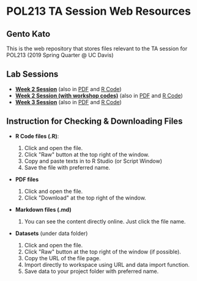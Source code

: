 # POL213 TA Session Web Resources
## Gento Kato

This is the web repository that stores files relevant to the TA session for POL213 (2019 Spring Quarter @ UC Davis)

## Lab Sessions

* [**Week 2 Session**](TA_session_041119.md) (also in [PDF](TA_session_041119.pdf) and [R Code](TA_session_041119.R))
* [**Week 2 Session (with workshop codes)**](TA_session_041119_ws.md) (also in [PDF](TA_session_041119_ws.pdf) and [R Code](TA_session_041119_ws.R))
* [**Week 3 Session**](TA_session_041819.md) (also in [PDF](TA_session_041819.pdf) and [R Code](TA_session_041819.R))

## Instruction for Checking & Downloading Files

* **R Code files (.R)**:
  1. Click and open the file.
  2. Click "Raw" button at the top right of the window.
  3. Copy and paste texts in to R Studio (or Script Window)
  4. Save the file with preferred name.

* **PDF files**
  1. Click and open the file.
  2. Click "Download" at the top right of the window.

* **Markdown files (.md)**
  1. You can see the content directly online. Just click the file name.

* **Datasets** (under data folder)
  1. Click and open the file.
  2. Click "Raw" button at the top right of the window (if possible).
  3. Copy the URL of the file page.
  4. Import directly to workspace using URL and data import function.
  5. Save data to your project folder with preferred name.

